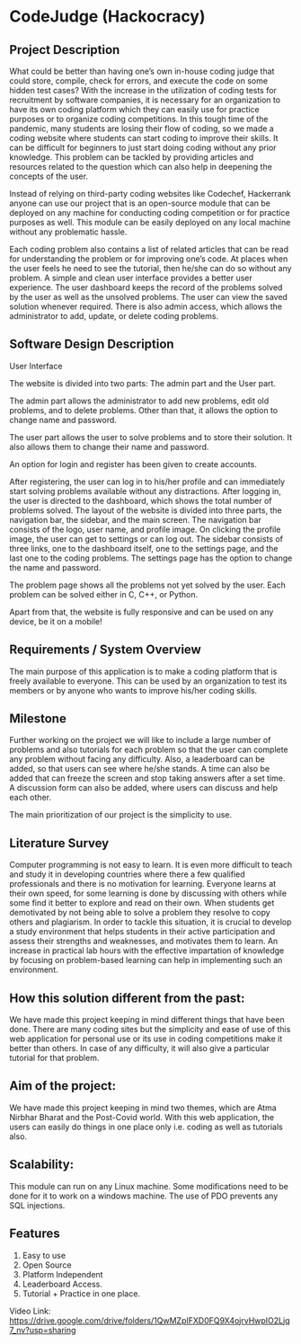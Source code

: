 # CodeJudge (Hackocracy)

## Project Description

What could be better than having one’s own in-house coding judge that could store, compile, check for errors, and execute the code on some hidden test cases? With the increase in the utilization of coding tests for recruitment by software companies, it is necessary for an organization to have its own coding platform which they can easily use for practice purposes or to organize coding competitions. In this tough time of the pandemic, many students are losing their flow of coding, so we made a coding website where students can start coding to improve their skills. It can be difficult for beginners to just start doing coding without any prior knowledge. This problem can be tackled by providing articles and resources related to the question which can also help in deepening the concepts of the user.

Instead of relying on third-party coding websites like Codechef, Hackerrank anyone can use our project that is an open-source module that can be deployed on any machine for conducting coding competition or for practice purposes as well. This module can be easily deployed on any local machine without any problematic hassle.

Each coding problem also contains a list of related articles that can be read for understanding the problem or for improving one’s code. At places when the user feels he need to see the tutorial, then he/she can do so without any problem. A simple and clean user interface provides a better user experience. The user dashboard keeps the record of the problems solved by the user as well as the unsolved problems. The user can view the saved solution whenever required. There is also admin access, which allows the administrator to add, update, or delete coding problems.
 
## Software Design Description

User Interface

The website is divided into two parts: The admin part and the User part.

The admin part allows the administrator to add new problems, edit old problems, and to delete problems. Other than that, it allows the option to change name and password.

The user part allows the user to solve problems and to store their solution. It also allows them to change their name and password.

An option for login and register has been given to create accounts.

After registering, the user can log in to his/her profile and can immediately start solving problems available without any distractions. After logging in, the user is directed to the dashboard, which shows the total number of problems solved. The layout of the website is divided into three parts, the navigation bar, the sidebar, and the main screen. The navigation bar consists of the logo, user name, and profile image. On clicking the profile image, the user can get to settings or can log out. The sidebar consists of three links, one to the dashboard itself, one to the settings page, and the last one to the coding problems. The settings page has the option to change the name and password.

The problem page shows all the problems not yet solved by the user. Each problem can be solved either in C, C++, or Python.

Apart from that, the website is fully responsive and can be used on any device, be it on a mobile!

## Requirements / System Overview

The main purpose of this application is to make a coding platform that is freely available to everyone.
This can be used by an organization to test its members or by anyone who wants to improve his/her coding skills.

## Milestone

Further working on the project we will like to include a large number of problems and also tutorials for each problem so that the user can complete any problem without facing any difficulty. Also, a leaderboard can be added, so that users can see where he/she stands. A time can also be added that can freeze the screen and stop taking answers after a set time. A discussion form can also be added, where users can discuss and help each other.

The main prioritization of our project is the simplicity to use.

## Literature Survey

Computer programming is not easy to learn. It is even more difficult to teach and study it in developing countries where there a few qualified professionals and there is no motivation for learning. Everyone learns at their own speed, for some learning is done by discussing with others while some find it better to explore and read on their own. When students get demotivated by not being able to solve a problem they resolve to copy others and plagiarism.  In order to tackle this situation, it is crucial to develop a study environment that helps students in their active participation and assess their strengths and weaknesses, and motivates them to learn. An increase in practical lab hours with the effective impartation of knowledge by focusing on problem-based learning can help in implementing such an environment.

## How this solution different from the past:

We have made this project keeping in mind different things that have been done. There are many coding sites but the simplicity and ease of use of this web application for personal use or its use in coding competitions make it better than others. In case of any difficulty, it will also give a particular tutorial for that problem.

## Aim of the project:

We have made this project keeping in mind two themes, which are Atma Nirbhar Bharat and the Post-Covid world. With this web application, the users can easily do things in one place only i.e. coding as well as tutorials also.

## Scalability:

This module can run on any Linux machine. Some modifications need to be done for it to work on a windows machine. The use of PDO prevents any SQL injections.

## Features

1. Easy to use
2. Open Source
3. Platform Independent
4. Leaderboard Access.
5. Tutorial + Practice in one place.

Video Link: https://drive.google.com/drive/folders/1QwMZpIFXD0FQ9X4ojrvHwpIO2Ljq7_nv?usp=sharing

